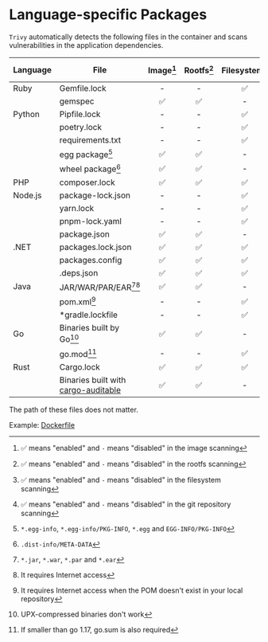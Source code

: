 # Language-specific Packages

`Trivy` automatically detects the following files in the container and scans vulnerabilities in the application dependencies.

| Language | File                                                                                       | Image[^8] | Rootfs[^9] | Filesystem[^10] | Repository[^11] | Dev dependencies |
| -------- |--------------------------------------------------------------------------------------------| :-------: | :--------: | :-------------: | :-------------: | ---------------- |
| Ruby     | Gemfile.lock                                                                               |     -     |     -      |        ✅        |        ✅        | included         |
|          | gemspec                                                                                    |     ✅     |     ✅      |        -        |        -        | included         |
| Python   | Pipfile.lock                                                                               |     -     |     -      |        ✅        |        ✅        | excluded         |
|          | poetry.lock                                                                                |     -     |     -      |        ✅        |        ✅        | included         |
|          | requirements.txt                                                                           |     -     |     -      |        ✅        |        ✅        | included         |
|          | egg package[^1]                                                                            |     ✅     |     ✅      |        -        |        -        | excluded         |
|          | wheel package[^2]                                                                          |     ✅     |     ✅      |        -        |        -        | excluded         |
| PHP      | composer.lock                                                                              |     ✅     |     ✅      |        ✅        |        ✅        | excluded         |
| Node.js  | package-lock.json                                                                          |     -     |     -      |        ✅        |        ✅        | excluded         |
|          | yarn.lock                                                                                  |     -     |     -      |        ✅        |        ✅        | included         |
|          | pnpm-lock.yaml                                                                             |     -     |     -      |        ✅        |        ✅        | excluded         |
|          | package.json                                                                               |     ✅     |     ✅      |        -        |        -        | excluded         |
| .NET     | packages.lock.json                                                                         |     ✅     |     ✅      |        ✅        |        ✅        | included         |
|          | packages.config                                                                            |     ✅     |     ✅      |        ✅        |        ✅        | excluded         |
|          | .deps.json                                                                                 |     ✅     |     ✅      |        ✅        |        ✅        | excluded         |
| Java     | JAR/WAR/PAR/EAR[^3][^4]                                                                    |     ✅     |     ✅      |        -        |        -        | included         |
|          | pom.xml[^5]                                                                                |     -     |     -      |        ✅        |        ✅        | excluded         |
|          | *gradle.lockfile                                                                           |     -     |     -      |        ✅        |        ✅        | excluded         |
| Go       | Binaries built by Go[^6]                                                                   |     ✅     |     ✅      |        -        |        -        | excluded         |
|          | go.mod[^7]                                                                                 |     -     |     -      |        ✅        |        ✅        | included         |
| Rust     | Cargo.lock                                                                                 |     ✅     |     ✅      |        ✅        |        ✅        | included         |
|          | Binaries built with [cargo-auditable](https://github.com/rust-secure-code/cargo-auditable) |     ✅     |     ✅      |        -        |        -        | excluded   

The path of these files does not matter.

Example: [Dockerfile](https://github.com/aquasecurity/trivy-ci-test/blob/main/Dockerfile)

[^1]: `*.egg-info`, `*.egg-info/PKG-INFO`, `*.egg` and `EGG-INFO/PKG-INFO`
[^2]: `.dist-info/META-DATA`
[^3]: `*.jar`, `*.war`, `*.par` and `*.ear`
[^4]: It requires Internet access
[^5]: It requires Internet access when the POM doesn't exist in your local repository
[^6]: UPX-compressed binaries don't work
[^7]: If smaller than go 1.17, go.sum is also required
[^8]: ✅ means "enabled" and `-` means "disabled" in the image scanning
[^9]: ✅ means "enabled" and `-` means "disabled" in the rootfs scanning
[^10]: ✅ means "enabled" and `-` means "disabled" in the filesystem scanning
[^11]: ✅ means "enabled" and `-` means "disabled" in the git repository scanning
